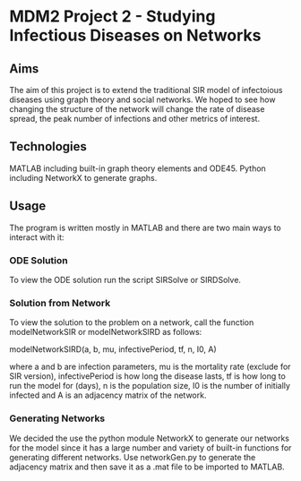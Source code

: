 # MDM2 Project 2 - Studying Infectious Diseases on Networks

## Aims
The aim of this project is to extend the traditional SIR model of infectoious diseases using graph theory and social networks.
We hoped to see how changing the structure of the network will change the rate of disease spread, the peak number of infections and other metrics of interest.

## Technologies
MATLAB including built-in graph theory elements and ODE45.
Python including NetworkX to generate graphs.

## Usage
The program is written mostly in MATLAB and there are two main ways to interact with it:

### ODE Solution
To view the ODE solution run the script SIRSolve or SIRDSolve.

### Solution from Network
To view the solution to the problem on a network, call the function modelNetworkSIR or modelNetworkSIRD as follows:

modelNetworkSIRD(a, b, mu, infectivePeriod, tf, n, I0, A)

where a and b are infection parameters, 
mu is the mortality rate (exclude for SIR version),
infectivePeriod is how long the disease lasts, 
tf is how long to run the model for (days),
n is the population size, 
I0 is the number of initially infected and 
A is an adjacency matrix of the network.

### Generating Networks
We decided the use the python module NetworkX to generate our networks for the model since it has a large number and variety of built-in functions for generating different networks. Use networkGen.py to generate the adjacency matrix and then save it as a .mat file to be imported to MATLAB.
